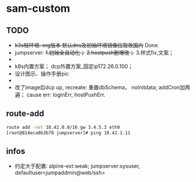 # sam-custom

## TODO

- ~~k3s轻环境: org版本 默认dns及初始环境镜像拉取改国内~~ Done.
- jumpserver: ~~1.初始全自动化；~~ ~~2.hostpush删增改；~~ 3.样式fix,文案；
- 
- k8s内置方案； dcp外置方案_固定ip172.26.0.100；
- 设计图示、操作手册pic
- 
- 改了image后dcp up, recreate: 重置dbSchema， noInitdata; addCron加两遍； cause err: loginErr, hostPushErr.

## route-add

```bash
route add -net 10.42.0.0/16 gw 3.4.5.3 eth0
[root@814eca8b3b78 jumpserver]# ping 10.42.1.11 
```

## infos

- 约定大于配置: alpine-ext:weak;  jumpserver:sysuser, defaultuser<jumpaddmin@web/ssh>
